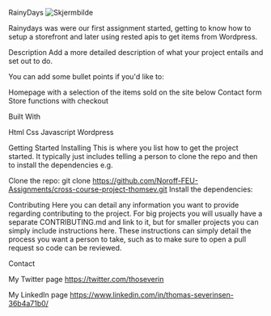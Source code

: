 RainyDays
![Skjermbilde](https://user-images.githubusercontent.com/100193213/205640538-f229adf3-523f-42a6-8777-d98dc017a589.JPG)


Rainydays was were our first assignment started, getting to know how to setup a storefront and later using rested apis to get items from Wordpress.

Description
Add a more detailed description of what your project entails and set out to do.

You can add some bullet points if you'd like to:

Homepage with a selection of the items sold on the site below
Contact form
Store functions with checkout

Built With


Html
Css
Javascript
Wordpress

Getting Started
Installing
This is where you list how to get the project started. It typically just includes telling a person to clone the repo and then to install the dependencies e.g.

Clone the repo:
git clone https://github.com/Noroff-FEU-Assignments/cross-course-project-thomsev.git
Install the dependencies:

Contributing
Here you can detail any information you want to provide regarding contributing to the project. For big projects you will usually have a separate CONTRIBUTING.md and link to it, but for smaller projects you can simply include instructions here. These instructions can simply detail the process you want a person to take, such as to make sure to open a pull request so code can be reviewed.

Contact

My Twitter page
https://twitter.com/thoseverin

My LinkedIn page
https://www.linkedin.com/in/thomas-severinsen-36b4a71b0/

